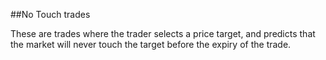 ##No Touch trades

These are trades where the trader selects a price target, and predicts that the market will never touch the target before the expiry of the trade.